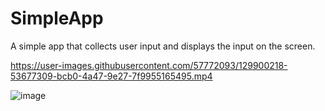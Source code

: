 # SimpleApp
A simple app that collects user input and displays the input on the screen.

https://user-images.githubusercontent.com/57772093/129900218-53677309-bcb0-4a47-9e27-7f9955165495.mp4

![image](https://user-images.githubusercontent.com/57772093/129909298-465d2d73-1b64-43a4-a70f-369c63f9a420.png)


